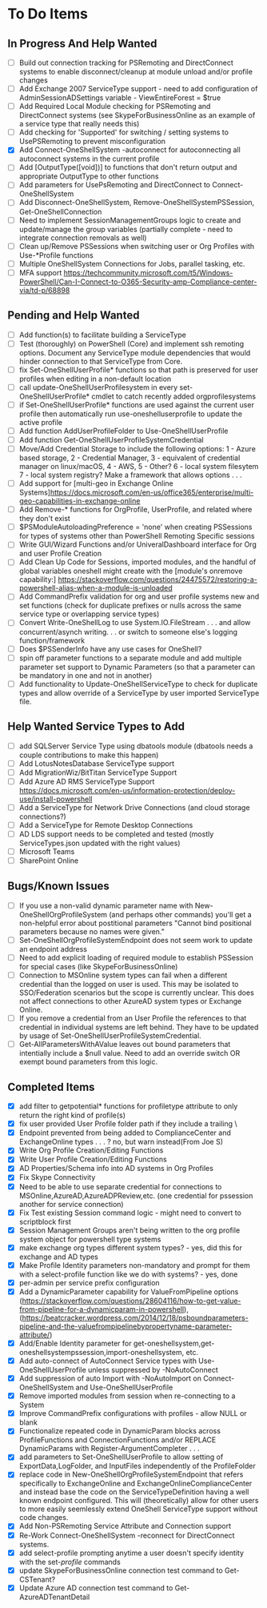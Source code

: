 # To Do Items

## In Progress And Help Wanted

- [ ] Build out connection tracking for PSRemoting and DirectConnect systems to enable disconnect/cleanup at module unload and/or profile changes
- [ ] Add Exchange 2007 ServiceType support - need to add configuration of AdminSessionADSettings variable - ViewEntireForest = $true
- [ ] Add Required Local Module checking for PSRemoting and DirectConnect systems (see SkypeForBusinessOnline as an example of a service type that really needs this)
- [ ] Add checking for 'Supported' for switching / setting systems to UsePSRemoting to prevent misconfiguration
- [x] Add Connect-OneShellSystem -autoconnect for autoconnecting all autoconnect systems in the current profile
- [ ] Add [OutputType([void])] to functions that don't return output and appropriate OutputType to other functions
- [ ] Add parameters for UsePsRemoting and DirectConnect to Connect-OneShellSystem
- [ ] Add Disconnect-OneShellSystem, Remove-OneShellSystemPSSession, Get-OneShellConnection
- [ ] Need to implement SessionManagementGroups logic to create and update/manage the group variables (partially complete - need to integrate connection removals as well)
- [ ] Clean up/Remove PSSessions when switching user or Org Profiles with Use-*Profile functions
- [ ] Multiple OneShellSystem Connections for Jobs, parallel tasking, etc.
- [ ] MFA support <https://techcommunity.microsoft.com/t5/Windows-PowerShell/Can-I-Connect-to-O365-Security-amp-Compliance-center-via/td-p/68898>

## Pending and Help Wanted

- [ ] Add function(s) to facilitate building a ServiceType
- [ ] Test (thoroughly) on PowerShell (Core) and implement ssh remoting options. Document any ServiceType module dependencies that would hinder connection to that ServiceType from Core.
- [ ] fix Set-OneShellUserProfile* functions so that path is preserved for user profiles when editing in a non-default location
- [ ] call update-OneShellUserProfilesystem in every set-OneShellUserProfile* cmdlet to catch recently added orgprofilesystems
- [ ] if Set-OneShellUserProfile* functions are used against the current user profile then automatically run use-oneshelluserprofile to update the active profile
- [ ] Add function AddUserProfileFolder to Use-OneShellUserProfile
- [ ] Add function Get-OneShellUserProfileSystemCredential
- [ ] Move/Add Credential Storage to include the following options: 1 - Azure based storage, 2 - Credential Manager, 3 - equivalent of credential manager on linux/macOS, 4 - AWS, 5 - Other? 6 - local system filesytem  7 - local system registry? Make a framework that allows options . . .
- [ ] Add support for [multi-geo in Exchange Online Systems]<https://docs.microsoft.com/en-us/office365/enterprise/multi-geo-capabilities-in-exchange-online>
- [ ] Add Remove-* functions for OrgProfile, UserProfile, and related where they don't exist
- [ ] $PSModuleAutoloadingPreference = 'none' when creating PSSessions for types of systems other than PowerShell Remoting Specific sessions
- [ ] Write GUI/Wizard Functions and/or UniveralDashboard interface for Org and user Profile Creation
- [ ] Add Clean Up Code for Sessions, imported modules, and the handful of global variables oneshell might create with the [module's onremove capability:] <https://stackoverflow.com/questions/24475572/restoring-a-powershell-alias-when-a-module-is-unloaded>
- [ ] Add CommandPrefix validation for org and user profile systems new and set functions (check for duplicate prefixes or nulls across the same service type or overlapping service types)
- [ ] Convert Write-OneShellLog to use System.IO.FileStream . . . and allow concurrent/asynch writing. . . or switch to someone else's logging function/framework
- [ ] Does $PSSenderInfo have any use cases for OneShell?
- [ ] spin off parameter functions to a separate module and add multiple parameter set support to Dynamic Parameters (so that a parameter can be mandatory in one and not in another)
- [ ] Add functionality to Update-OneShellServiceType to check for duplicate types and allow override of a ServiceType by user imported ServiceType file.

## Help Wanted Service Types to Add

- [ ] add SQLServer Service Type using dbatools module (dbatools needs a couple contributions to make this happen)
- [ ] Add LotusNotesDatabase ServiceType support
- [ ] Add MigrationWiz/BitTitan ServiceType Support
- [ ] Add Azure AD RMS ServiceType Support <https://docs.microsoft.com/en-us/information-protection/deploy-use/install-powershell>
- [ ] Add a ServiceType for Network Drive Connections (and cloud storage connections?)
- [ ] Add a ServiceType for Remote Desktop Connections
- [ ] AD LDS support needs to be completed and tested (mostly ServiceTypes.json updated with the right values)
- [ ] Microsoft Teams
- [ ] SharePoint Online

## Bugs/Known Issues

- [ ] If you use a non-valid dynamic parameter name with New-OneShellOrgProfileSystem (and perhaps other commands) you'll get a non-helpful error about postitional parameters "Cannot bind positional parameters because no names were given."
- [ ] Set-OneShellOrgProfileSystemEndpoint does not seem work to update an endpoint address
- [ ] Need to add explicit loading of required module to establish PSSession for special cases (like SkypeForBusinessOnline)
- [ ] Connection to MSOnline system types can fail when a different credential than the logged on user is used.  This may be isolated to SSO/Federation scenarios but the scope is currently unclear. This does not affect connections to other AzureAD system types or Exchange Online.
- [ ] If you remove a credential from an User Profile the references to that credential in individual systems are left behind.  They have to be updated by usage of Set-OneShellUserProfileSystemCredential.
- [ ] Get-AllParametersWithAValue leaves out bound parameters that intentially include a $null value.  Need to add an override switch OR exempt bound parameters from this logic.

## Completed Items

- [x] add filter to getpotential* functions for profiletype attribute to only return the right kind of profile(s)
- [x] fix user provided User Profile folder path if they include a trailing \
- [x] Endpoint prevented from being added to ComplianceCenter and ExchangeOnline types . . . ? no, but warn instead(From Joe S)
- [x] Write Org Profile Creation/Editing Functions
- [x] Write User Profile Creation/Editing Functions
- [x] AD Properties/Schema info into AD systems in Org Profiles
- [x] Fix Skype Connectivity
- [x] Need to be able to use separate credential for connections to MSOnline,AzureAD,AzureADPReview,etc. (one credential for pssession another for service connection)
- [x] Fix Test existing Session command logic - might need to convert to scriptblock first
- [x] Session Management Groups aren't being written to the org profile system object for powershell type systems
- [x] make exchange org types different system types? - yes, did this for exchange and AD types
- [x] Make Profile Identity parameters non-mandatory and prompt for them with a select-profile function like we do with systems? - yes, done
- [x] per-admin per service prefix configuration
- [x] Add a DynamicParameter capability for ValueFromPipeline options (<https://stackoverflow.com/questions/28604116/how-to-get-value-from-pipeline-for-a-dynamicparam-in-powershell>),(<https://beatcracker.wordpress.com/2014/12/18/psboundparameters-pipeline-and-the-valuefrompipelinebypropertyname-parameter-attribute/>)
- [x] Add/Enable Identity parameter for get-oneshellsystem,get-oneshellsystempssession,import-oneshellsystem, etc.
- [x] Add auto-connect of AutoConnect Service types with Use-OneShellUserProfile unless suppressed by -NoAutoConnect
- [x] Add suppression of auto Import with -NoAutoImport on Connect-OneShellSystem and Use-OneShellUserProfile
- [x] Remove imported modules from session when re-connecting to a System
- [x] Improve CommandPrefix configurations with profiles - allow NULL or blank
- [x] Functionalize repeated code in DynamicParam blocks across ProfileFunctions and ConnectionFunctions and/or REPLACE DynamicParams with Register-ArgumentCompleter . . .
- [x] add parameters to Set-OneShellUserProfile to allow setting of ExportData,LogFolder, and InputFiles independently of the ProfileFolder
- [x] replace code in New-OneShellOrgProfileSystemEndpoint that refers specifically to ExchangeOnline and ExchangeOnlineComplianceCenter and instead base the code on the ServiceTypeDefinition having a well known endpoint configured. This will (theoretically) allow for other users to  more easily seemlessly extend OneShell ServiceType support without code changes.
- [x] Add Non-PSRemoting Service Attribute and Connection support
- [x] Re-Work Connect-OneShellSystem -reconnect for DirectConnect systems.
- [x] add select-profile prompting anytime a user doesn't specify identity with the set-*profile* commands
- [x] update SkypeForBusinessOnline connection test command to Get-CSTenant?
- [x] Update Azure AD connection test command to Get-AzureADTenantDetail
